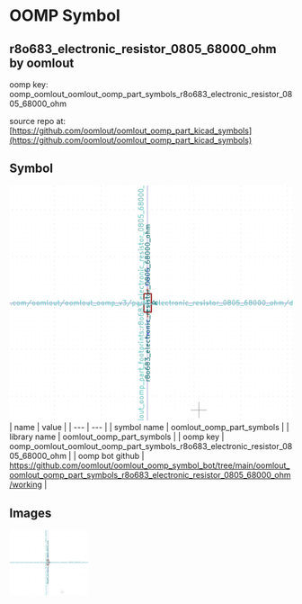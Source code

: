 # OOMP Symbol  
## r8o683_electronic_resistor_0805_68000_ohm  by oomlout  
  
oomp key: oomp_oomlout_oomlout_oomp_part_symbols_r8o683_electronic_resistor_0805_68000_ohm  
  
source repo at: [https://github.com/oomlout/oomlout_oomp_part_kicad_symbols](https://github.com/oomlout/oomlout_oomp_part_kicad_symbols)  
## Symbol  
  
[![working.png](working_600.png)](working.png)  
| name | value | 
| --- | --- | 
| symbol name | oomlout_oomp_part_symbols | 
| library name | oomlout_oomp_part_symbols | 
| oomp key | oomp_oomlout_oomlout_oomp_part_symbols_r8o683_electronic_resistor_0805_68000_ohm | 
| oomp bot github | https://github.com/oomlout/oomlout_oomp_symbol_bot/tree/main/oomlout_oomlout_oomp_part_symbols_r8o683_electronic_resistor_0805_68000_ohm/working | 
## Images  
  
[![working.png](working_140.png)](working.png)  
